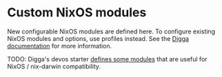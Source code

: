 # Custom NixOS modules

New configurable NixOS modules are defined here. To configure existing NixOS modules and options, use profiles instead.
See the [Digga documentation](https://digga.divnix.com/outputs/modules.html) for more information.

TODO: Digga's devos starter [defines some modules](https://github.com/divnix/digga/blob/main/examples/devos/modules) that are useful for NixOS / nix-darwin compatibility.
